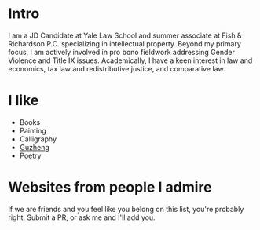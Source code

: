 # Intro

I am a JD Candidate at Yale Law School and summer associate at Fish & Richardson P.C. specializing in intellectual property. Beyond my primary focus, I am actively involved in pro bono fieldwork addressing Gender Violence and Title IX issues. Academically, I have a keen interest in law and economics, tax law and redistributive justice, and comparative law.

# I like

- Books
- Painting
- Calligraphy
- [Guzheng](https://en.wikipedia.org/wiki/Guzheng)
- [Poetry](https://www.instagram.com/aspiring.trobairitz.lxq?igsh=MzRlODBiNWFlZA==)

# Websites from people I admire

If we are friends and you feel like you belong on this list, you're probably right. Submit a PR, or ask me and I'll add you.
